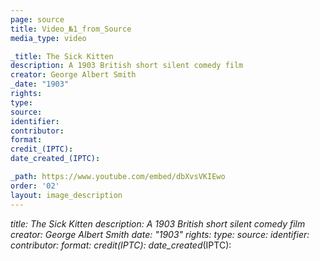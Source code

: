 ```yaml
---
page: source
title: Video_№1_from_Source
media_type: video

_title: The Sick Kitten
description: A 1903 British short silent comedy film
creator: George Albert Smith
_date: "1903"
rights: 
type: 
source:
identifier:
contributor:
format:
credit_(IPTC):
date_created_(IPTC):

_path: https://www.youtube.com/embed/dbXvsVKIEwo
order: '02'
layout: image_description
---
```


_title: The Sick Kitten
description: A 1903 British short silent comedy film
creator: George Albert Smith
_date: "1903"
rights: 
type: 
source:
identifier:
contributor:
format:
credit_(IPTC):
date_created_(IPTC):